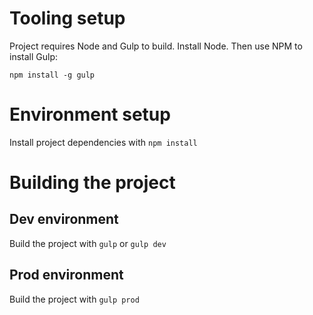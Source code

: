 # Tooling setup

Project requires Node and Gulp to build. Install Node. Then use NPM to install Gulp:

`npm install -g gulp`

# Environment setup

Install project dependencies with `npm install`

# Building the project

## Dev environment

Build the project with `gulp` or `gulp dev`

## Prod environment

Build the project with `gulp prod`
